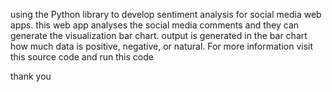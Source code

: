using the Python library to develop sentiment analysis for social media web apps.
this web app analyses the social media comments and they can generate the visualization bar chart.
output is generated in the bar chart how much data is positive, negative, or natural.
For more information visit this  source code and run this code

thank you
